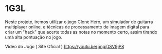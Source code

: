 # 1G3L
Neste projeto, iremos utilizar o jogo Clone Hero, um simulador de guitarra multiplayer online, e 
técnicas de processamento de imagem digital para criar um "hack" que acerte todas as notas no momento 
certo, assim tirando uma alta pontuação no jogo.

Video do Jogo ( Site Oficial )
https://youtu.be/pngjDSV9jP8
